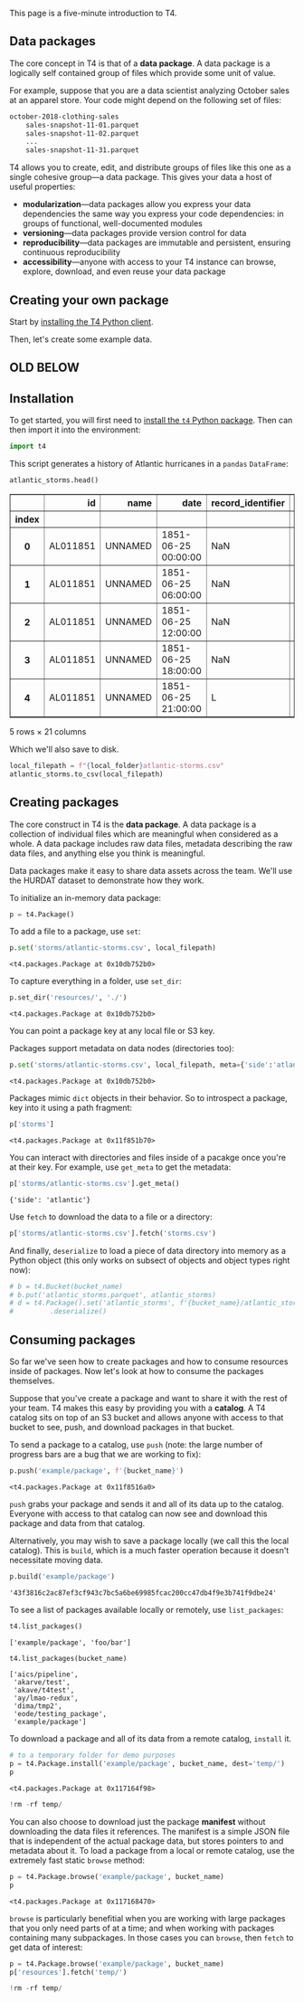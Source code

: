 This page is a five-minute introduction to T4.

## Data packages
The core concept in T4 is that of a **data package**. A data package is a logically self contained group of files which provide some unit of value.

For example, suppose that you are a data scientist analyzing October sales at an apparel store. Your code might depend on the following set of files:

```bash
october-2018-clothing-sales
    sales-snapshot-11-01.parquet
    sales-snapshot-11-02.parquet
    ...
    sales-snapshot-11-31.parquet    
```

T4 allows you to create, edit, and distribute groups of files like this one as a single cohesive group&mdash;a data package. This gives your data a host of useful properties:

* **modularization**&mdash;data packages allow you express your data dependencies the same way you express your code dependencies: in groups of functional, well-documented modules
* **versioning**&mdash;data packages provide version control for data
* **reproducibility**&mdash;data packages are immutable and persistent, ensuring continuous reproducibility
* **accessibility**&mdash;anyone with access to your T4 instance can browse, explore, download, and even reuse your data package

## Creating your own package
Start by [installing the T4 Python client](./Installation.md).

Then, let's create some example data.


## OLD BELOW

## Installation

To get started, you will first need to [install the `t4` Python package](./Installation.md). Then can then import it into the environment:


```python
import t4
```

This script generates a history of Atlantic hurricanes in a `pandas` `DataFrame`:


```python
atlantic_storms.head()
```




<div>
<style scoped>
    .dataframe tbody tr th:only-of-type {
        vertical-align: middle;
    }

    .dataframe tbody tr th {
        vertical-align: top;
    }

    .dataframe thead th {
        text-align: right;
    }
</style>
<table border="1" class="dataframe">
  <thead>
    <tr style="text-align: right;">
      <th></th>
      <th>id</th>
      <th>name</th>
      <th>date</th>
      <th>record_identifier</th>
      <th>status_of_system</th>
      <th>latitude</th>
      <th>longitude</th>
      <th>maximum_sustained_wind_knots</th>
      <th>maximum_pressure</th>
      <th>34_kt_ne</th>
      <th>...</th>
      <th>34_kt_sw</th>
      <th>34_kt_nw</th>
      <th>50_kt_ne</th>
      <th>50_kt_se</th>
      <th>50_kt_sw</th>
      <th>50_kt_nw</th>
      <th>64_kt_ne</th>
      <th>64_kt_se</th>
      <th>64_kt_sw</th>
      <th>64_kt_nw</th>
    </tr>
    <tr>
      <th>index</th>
      <th></th>
      <th></th>
      <th></th>
      <th></th>
      <th></th>
      <th></th>
      <th></th>
      <th></th>
      <th></th>
      <th></th>
      <th></th>
      <th></th>
      <th></th>
      <th></th>
      <th></th>
      <th></th>
      <th></th>
      <th></th>
      <th></th>
      <th></th>
      <th></th>
    </tr>
  </thead>
  <tbody>
    <tr>
      <th>0</th>
      <td>AL011851</td>
      <td>UNNAMED</td>
      <td>1851-06-25 00:00:00</td>
      <td>NaN</td>
      <td>HU</td>
      <td>28.0</td>
      <td>-94.8</td>
      <td>80</td>
      <td>NaN</td>
      <td>NaN</td>
      <td>...</td>
      <td>NaN</td>
      <td>NaN</td>
      <td>NaN</td>
      <td>NaN</td>
      <td>NaN</td>
      <td>NaN</td>
      <td>NaN</td>
      <td>NaN</td>
      <td>NaN</td>
      <td>NaN</td>
    </tr>
    <tr>
      <th>1</th>
      <td>AL011851</td>
      <td>UNNAMED</td>
      <td>1851-06-25 06:00:00</td>
      <td>NaN</td>
      <td>HU</td>
      <td>28.0</td>
      <td>-95.4</td>
      <td>80</td>
      <td>NaN</td>
      <td>NaN</td>
      <td>...</td>
      <td>NaN</td>
      <td>NaN</td>
      <td>NaN</td>
      <td>NaN</td>
      <td>NaN</td>
      <td>NaN</td>
      <td>NaN</td>
      <td>NaN</td>
      <td>NaN</td>
      <td>NaN</td>
    </tr>
    <tr>
      <th>2</th>
      <td>AL011851</td>
      <td>UNNAMED</td>
      <td>1851-06-25 12:00:00</td>
      <td>NaN</td>
      <td>HU</td>
      <td>28.0</td>
      <td>-96.0</td>
      <td>80</td>
      <td>NaN</td>
      <td>NaN</td>
      <td>...</td>
      <td>NaN</td>
      <td>NaN</td>
      <td>NaN</td>
      <td>NaN</td>
      <td>NaN</td>
      <td>NaN</td>
      <td>NaN</td>
      <td>NaN</td>
      <td>NaN</td>
      <td>NaN</td>
    </tr>
    <tr>
      <th>3</th>
      <td>AL011851</td>
      <td>UNNAMED</td>
      <td>1851-06-25 18:00:00</td>
      <td>NaN</td>
      <td>HU</td>
      <td>28.1</td>
      <td>-96.5</td>
      <td>80</td>
      <td>NaN</td>
      <td>NaN</td>
      <td>...</td>
      <td>NaN</td>
      <td>NaN</td>
      <td>NaN</td>
      <td>NaN</td>
      <td>NaN</td>
      <td>NaN</td>
      <td>NaN</td>
      <td>NaN</td>
      <td>NaN</td>
      <td>NaN</td>
    </tr>
    <tr>
      <th>4</th>
      <td>AL011851</td>
      <td>UNNAMED</td>
      <td>1851-06-25 21:00:00</td>
      <td>L</td>
      <td>HU</td>
      <td>28.2</td>
      <td>-96.8</td>
      <td>80</td>
      <td>NaN</td>
      <td>NaN</td>
      <td>...</td>
      <td>NaN</td>
      <td>NaN</td>
      <td>NaN</td>
      <td>NaN</td>
      <td>NaN</td>
      <td>NaN</td>
      <td>NaN</td>
      <td>NaN</td>
      <td>NaN</td>
      <td>NaN</td>
    </tr>
  </tbody>
</table>
<p>5 rows × 21 columns</p>
</div>



Which we'll also save to disk.


```python
local_filepath = f"{local_folder}atlantic-storms.csv"
atlantic_storms.to_csv(local_filepath)
```

## Creating packages

The core construct in T4 is the **data package**. A data package is a collection of individual files which are meaningful when considered as a whole. A data package includes raw data files, metadata describing the raw data files, and anything else you think is meaningful.

Data packages make it easy to share data assets across the team. We'll use the HURDAT dataset to demonstrate how they work.

To initialize an in-memory data package:


```python
p = t4.Package()
```

To add a file to a package, use `set`:


```python
p.set('storms/atlantic-storms.csv', local_filepath)
```




    <t4.packages.Package at 0x10db752b0>



To capture everything in a folder, use `set_dir`:


```python
p.set_dir('resources/', './')
```




    <t4.packages.Package at 0x10db752b0>



You can point a package key at any local file or S3 key.

Packages support metadata on data nodes (directories too):


```python
p.set('storms/atlantic-storms.csv', local_filepath, meta={'side':'atlantic'})
```




    <t4.packages.Package at 0x10db752b0>



Packages mimic `dict` objects in their behavior. So to introspect a package, key into it using a path fragment:


```python
p['storms']
```




    <t4.packages.Package at 0x11f851b70>



You can interact with directories and files inside of a pacakge once you're at their key. For example, use `get_meta` to get the metadata:


```python
p['storms/atlantic-storms.csv'].get_meta()
```




    {'side': 'atlantic'}



Use `fetch` to download the data to a file or a directory:


```python
p['storms/atlantic-storms.csv'].fetch('storms.csv')
```

And finally, `deserialize` to load a piece of data directory into memory as a Python object (this only works on subsect of objects and object types right now):


```python
# b = t4.Bucket(bucket_name)
# b.put('atlantic_storms.parquet', atlantic_storms)
# d = t4.Package().set('atlantic_storms', f'{bucket_name}/atlantic_storms.parquet')['atlantic_storms']\
#         .deserialize()
```

## Consuming packages

So far we've seen how to create packages and how to consume resources inside of packages. Now let's look at how to consume the packages themselves.

Suppose that you've create a package and want to share it with the rest of your team. T4 makes this easy by providing you with a **catalog**. A T4 catalog sits on top of an S3 bucket and allows anyone with access to that bucket to see, push, and download packages in that bucket.

To send a package to a catalog, use `push` (note: the large number of progress bars are a bug that we are working to fix):


```python
p.push('example/package', f'{bucket_name}')
```

    <t4.packages.Package at 0x11f8516a0>



`push` grabs your package and sends it and all of its data up to the catalog. Everyone with access to that catalog can now see and download this package and data from that catalog.

Alternatively, you may wish to save a package locally (we call this the local catalog). This is `build`, which is a much faster operation because it doesn't necessitate moving data.


```python
p.build('example/package')
```




    '43f3816c2ac87ef3cf943c7bc5a6be69985fcac200cc47db4f9e3b741f9dbe24'



To see a list of packages available locally or remotely, use `list_packages`:


```python
t4.list_packages()
```




    ['example/package', 'foo/bar']




```python
t4.list_packages(bucket_name)
```




    ['aics/pipeline',
     'akarve/test',
     'akave/t4test',
     'ay/lmao-redux',
     'dima/tmp2',
     'eode/testing_package',
     'example/package']



To download a package and all of its data from a remote catalog, `install` it.


```python
# to a temporary folder for demo purposes
p = t4.Package.install('example/package', bucket_name, dest='temp/')
p
```


    <t4.packages.Package at 0x117164f98>




```python
!rm -rf temp/
```

You can also choose to download just the package **manifest** without downloading the data files it references. The manifest is a simple JSON file that is independent of the actual package data, but stores pointers to and metadata about it. To load a package from a local or remote catalog, use the extremely fast static `browse` method:


```python
p = t4.Package.browse('example/package', bucket_name)
p
```




    <t4.packages.Package at 0x117168470>



`browse` is particularly benefitial when you are working with large packages that you only need parts of at a time; and when working with packages containing many subpackages. In those cases you can `browse`, then `fetch` to get data of interest:


```python
p = t4.Package.browse('example/package', bucket_name)
p['resources'].fetch('temp/')
```

```python
!rm -rf temp/
```